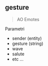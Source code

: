 ## gesture
> AO Emotes

Parametri
 * sender (entity)
 * gesture (string)
  * wave
  * salute
  * etc ...
